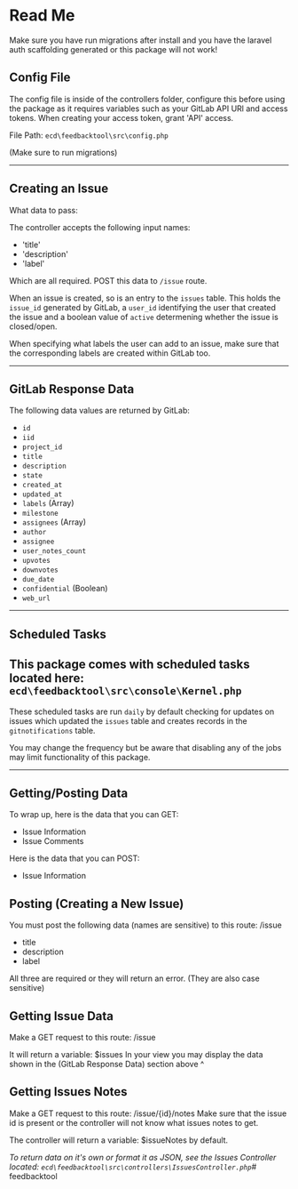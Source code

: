 # Read Me

Make sure you have run migrations after install and you have the laravel auth scaffolding generated or this package will not work!

## Config File

The config file is inside of the controllers folder, configure this before using the package as it requires variables
such as your GitLab API URl and access tokens. When creating your access token, grant 'API' access.

File Path: `ecd\feedbacktool\src\config.php`

(Make sure to run migrations)


____________________________________________________________________________________________________________________________________________________________


## Creating an Issue
What data to pass:

The controller accepts the following input names:
- 'title'
- 'description'
- 'label'

Which are all required.
POST this data to `/issue` route.

When an issue is created, so is an entry to the `issues` table. This holds the `issue_id` generated by GitLab, a `user_id` identifying the user that
created the issue and a boolean value of `active` determening whether the issue is closed/open.

When specifying what labels the user can add to an issue, make sure that the corresponding labels are created within GitLab too.


____________________________________________________________________________________________________________________________________________________________


## GitLab Response Data

The following data values are returned by GitLab:
- `id`
- `iid`
- `project_id`
- `title`
- `description`
- `state`
- `created_at`
- `updated_at`
- `labels` (Array)
- `milestone`
- `assignees` (Array)
- `author`
- `assignee`
- `user_notes_count`
- `upvotes`
- `downvotes`
- `due_date`
- `confidential` (Boolean)
- `web_url`


____________________________________________________________________________________________________________________________________________________________


## Scheduled Tasks
## This package comes with scheduled tasks located here: `ecd\feedbacktool\src\console\Kernel.php`

These scheduled tasks are run `daily` by default checking for updates on issues which updated the
`issues` table and creates records in the `gitnotifications` table.

You may change the frequency but be aware that disabling any of the jobs may limit functionality of
this package.


____________________________________________________________________________________________________________________________________________________________


## Getting/Posting Data

To wrap up, here is the data that you can GET:
- Issue Information
- Issue Comments

Here is the data that you can POST:
- Issue Information


## Posting (Creating a New Issue)

You must post the following data (names are sensitive) to this route: /issue
- title
- description
- label

All three are required or they will return an error.
(They are also case sensitive)


## Getting Issue Data

Make a GET request to this route: /issue

It will return a variable: $issues
In your view you may display the data shown in the (GitLab Response Data) section above ^


## Getting Issues Notes

Make a GET request to this route: /issue/{id}/notes
Make sure that the issue id is present or the controller will not know what issues notes to get.

The controller will return a variable: $issueNotes by default.

*To return data on it's own or format it as JSON, see the Issues Controller located: `ecd\feedbacktool\src\controllers\IssuesController.php`*# feedbacktool
